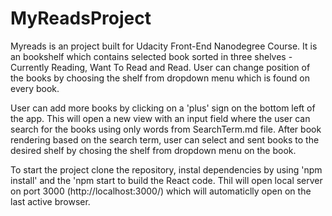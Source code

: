 # MyReadsProject

Myreads is an project built for Udacity Front-End Nanodegree Course.
It is an bookshelf which contains selected book sorted in three shelves - Currently Reading, Want To Read and Read.
User can change position of the books by choosing the shelf from dropdown menu which is found on every book.

User can add more books by clicking on a 'plus' sign on the bottom left of the app.
This will open a new view with an input field where the user can search for the books using only words from SearchTerm.md file.
After book rendering based on the search term, user can select and sent books to the desired shelf by chosing
the shelf from dropdown menu on the book.

To start the project clone the repository, instal dependencies by using 'npm install' and the 'npm start to build the
React code. Thil will open local server on port 3000 (http://localhost:3000/) which will automaticlly open
on the last active browser.
